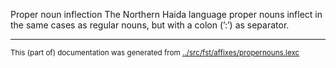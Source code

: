 Proper noun inflection
The Northern Haida language proper nouns inflect in the same cases as regular
nouns, but with a colon (ʼ:ʼ) as separator.



* * *
<small>This (part of) documentation was generated from [../src/fst/affixes/propernouns.lexc](http://github.com/giellalt/lang-hdn/blob/main/../src/fst/affixes/propernouns.lexc)</small>